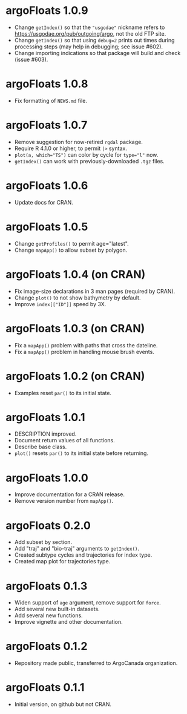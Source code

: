 # argoFloats 1.0.9

* Change `getIndex()` so that the `"usgodae"` nickname refers to
  https://usgodae.org/pub/outgoing/argo, not the old FTP site.
* Change `getIndex()` so that using `debug=2` prints out times during
  processing steps (may help in debugging; see issue #602).
* Change importing indications so that package will build and check (issue
  #603).

# argoFloats 1.0.8

* Fix formatting of `NEWS.md` file.

# argoFloats 1.0.7

* Remove suggestion for now-retired `rgdal` package.
* Require R 4.1.0 or higher, to permit `|>` syntax.
* `plot(a, which="TS")` can color by cycle for `type="l"` now.
* `getIndex()` can work with previously-downloaded `.tgz` files.

# argoFloats 1.0.6

* Update docs for CRAN.

# argoFloats 1.0.5

* Change `getProfiles()` to permit age="latest".
* Change `mapApp()` to allow subset by polygon. 

# argoFloats 1.0.4 (on CRAN)

* Fix image-size declarations in 3 man pages (required by CRAN).
* Change `plot()` to not show bathymetry by default.
* Improve `index[["ID"]]` speed by 3X.

# argoFloats 1.0.3 (on CRAN)

* Fix a `mapApp()` problem with paths that cross the dateline.
* Fix a `mapApp()` problem in handling mouse brush events.

# argoFloats 1.0.2 (on CRAN)

* Examples reset `par()` to its initial state.

# argoFloats 1.0.1

* DESCRIPTION improved.
* Document return values of all functions.
* Describe base class.
* `plot()` resets `par()` to its initial state before returning.

# argoFloats 1.0.0

* Improve documentation for a CRAN release.
* Remove version number from `mapApp()`.

# argoFloats 0.2.0

* Add subset by section.
* Add "traj" and "bio-traj" arguments to `getIndex()`.
* Created subtype cycles and trajectories for index type.
* Created map plot for trajectories type.

# argoFloats 0.1.3

* Widen support of `age` argument, remove support for `force`.
* Add several new built-in datasets.
* Add several new functions.
* Improve vignette and other documentation.

# argoFloats 0.1.2

* Repository made public, transferred to ArgoCanada organization.

# argoFloats 0.1.1

* Initial version, on github but not CRAN.

